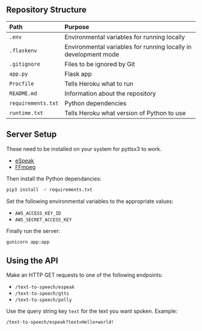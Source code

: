 ## Repository Structure

| Path               | Purpose                                                         |
| :----------------- | :-------------------------------------------------------------- |
| `.env`             | Environmental variables for running locally                     |
| `.flaskenv`        | Environmental variables for running locally in development mode |
| `.gitignore`       | Files to be ignored by Git                                      |
| `app.py`           | Flask app                                                       |
| `Procfile`         | Tells Heroku what to run                                        |
| `README.md`        | Information about the repository                                |
| `requirements.txt` | Python dependencies                                             |
| `runtime.txt`      | Tells Heroku what version of Python to use                      |

## Server Setup

These need to be installed on your system for pyttsx3 to work.

 * [eSpeak](http://espeak.sourceforge.net/)
 * [FFmpeg](https://ffmpeg.org/)

Then install the Python dependancies:

```sh
pip3 install -r requirements.txt
```

Set the following environmental variables to the appropriate values:

 * `AWS_ACCESS_KEY_ID`
 * `AWS_SECRET_ACCESS_KEY`

Finally run the server:

```sh
gunicorn app:app
```

## Using the API

Make an HTTP GET requests to one of the following endpoints:

 * `/text-to-speech/espeak`
 * `/text-to-speech/gtts`
 * `/text-to-speech/polly`

Use the query string key `text` for the text you want spoken. Example:

```
/text-to-speech/espeak?text=Hello+world!
```
